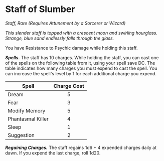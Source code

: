 # Staff of Slumber
*Staff, Rare (Requires Attunement by a Sorcerer or Wizard)*

*This slender staff is topped with a crescent moon and swirling hourglass. Strange, blue sand endlessly falls through the glass.*

You have Resistance to Psychic damage while holding this staff.

***Spells.*** The staff has 10 charges. While holding the staff, you can cast one of the spells on the following table from it, using your spell save DC. The table indicates how many charges you must expend to cast the spell. You can increase the spell's level by 1 for each additional charge you expend.

| Spell             | Charge Cost |
|-------------------|:-----------:|
| Dream             | 5           |
| Fear              | 3           |
| Modify Memory     | 5           |
| Phantasmal Killer | 4           |
| Sleep             | 1           |
| Suggestion        | 2           |

***Regaining Charges.*** The staff regains 1d6 + 4 expended charges daily at dawn. If you expend the last charge, roll 1d20.